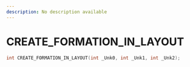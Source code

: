 ```yaml
---
description: No description available 
---
```


# CREATE_FORMATION_IN_LAYOUT

```cpp
int CREATE_FORMATION_IN_LAYOUT(int _Unk0, int _Unk1, int _Unk2);
```